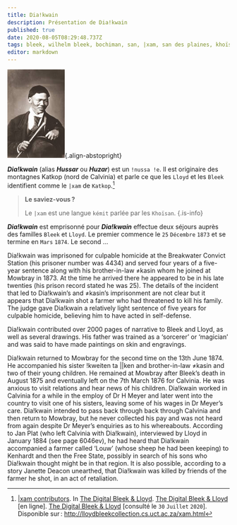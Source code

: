 ```yaml
---
title: Dia!kwain
description: Présentation de Dia!kwain
published: true
date: 2020-08-05T08:29:48.737Z
tags: bleek, wilhelm bleek, bochiman, san, |xam, san des plaines, khoïsan, bochiman des plaines, lloyd, l.c. lloyd, lucy catherine lloyd, famille bleek, dorothea francis bleek, d.f. bleek, breakwater convict station, lucy c. lloyd, lucy lloyd, narrateur, !kweiten ta ||ken, !nussa !e, dia!kwain, david, hoesar, hussar, huzar, katkop, montagne de katkop, famille lloyd, prisonnier, prisonnier de la breakwater convict station, ≠kasin
editor: markdown
---
```


![dia!kwain_public-domain.jpg](/images/personnalite/kemit/diakwain/dia!kwain_public-domain.jpg){.align-abstopright}

***Dia!kwain*** (alias ***Hussar*** ou ***Huzar***) est un `!nussa !e`. Il est originaire des montagnes Katkop (nord de Calvinia) et parle ce que les `Lloyd` et les `Bleek` identifient comme le `|xam` de `Katkop`.[^1]

> **Le saviez-vous ?**
>
> Le `|xam` est une langue `kémit` parlée par les `Khoïsan`.
{.is-info}

***Dia!kwain*** est emprisonné pour 
***Dia!kwain*** effectue deux séjours auprès des familles `Bleek` et `Lloyd`. Le premier commence le `25` `Décembre` `1873` et se termine en `Mars` `1874`. Le second …

Dia!kwain was imprisoned for culpable homicide at the Breakwater Convict Station (his prisoner number was 4434) and served four years of a five-year sentence along with his brother-in-law ≠kasin whom he joined at Mowbray in 1873. At the time he arrived there he appeared to be in his late twenties (his prison record stated he was 25). The details of the incident that led to Dia!kwain’s and ≠kasin’s imprisonment are not clear but it appears that Dia!kwain shot a farmer who had threatened to kill his family. The judge gave Dia!kwain a relatively light sentence of five years for culpable homicide, believing him to have acted in self-defense.

Dia!kwain contributed over 2000 pages of narrative to Bleek and Lloyd, as well as several drawings. His father was trained as a ‘sorcerer’ or ‘magician’ and was said to have made paintings on skin and engravings.

Dia!kwain returned to Mowbray for the second time on the 13th June 1874. He accompanied his sister !kweiten ta ||ken and brother-in-law ≠kasin and two of their young children. He remained at Mowbray after Bleek’s death in August 1875 and eventually left on the 7th March 1876 for Calvinia. He was anxious to visit relations and hear news of his children. Dia!kwain worked in Calvinia for a while in the employ of  Dr H Meyer and later went into the country to visit one of his sisters, leaving some of his wages in Dr Meyer’s care. Dia!kwain intended to pass back through back through Calvinia and then return to Mowbray, but he never collected his pay and was not heard from again despite Dr Meyer’s enquiries as to his whereabouts. According to Jan Plat (who left Calvinia with Dia!kwain), interviewed by Lloyd in January 1884 (see page 6046ev), he had heard that Dia!kwain accompanied a farmer called ‘Louw’ (whose sheep he had been keeping) to Kenhardt and then the Free State, possibly in search of his sons who Dia!kwain thought might be in that region. It is also possible, according to a story Janette Deacon unearthed, that Dia!kwain was killed by friends of the farmer he shot, in an act of retaliation.

[^1]: [|xam contributors](http://lloydbleekcollection.cs.uct.ac.za/xam.html). In [The Digital Bleek & Lloyd](http://lloydbleekcollection.cs.uct.ac.za). [The Digital Bleek & Lloyd](http://lloydbleekcollection.cs.uct.ac.za) [en ligne]. [The Digital Bleek & Lloyd](http://lloydbleekcollection.cs.uct.ac.za) [consulté le `30` `Juillet` `2020`]. Disponible sur : http://lloydbleekcollection.cs.uct.ac.za/xam.html